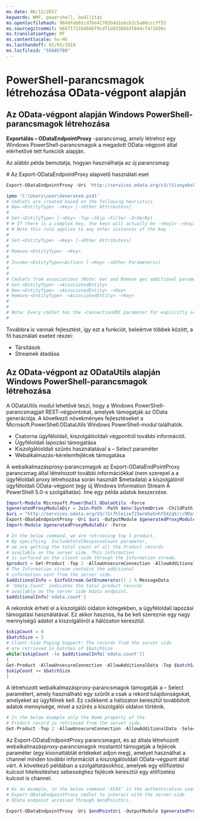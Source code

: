 ```yaml
---
ms.date: 06/12/2017
keywords: WMF, powershell, beállítás
ms.openlocfilehash: 9849feb01cd7be41703bdd1e8cb2c5a86cccff52
ms.sourcegitcommit: b6871f21bd666f9cd71dd336bb3f844cf472b56c
ms.translationtype: MT
ms.contentlocale: hu-HU
ms.lasthandoff: 02/03/2019
ms.locfileid: "55685780"
---
```

# <a name="generate-powershell-cmdlets-based-on-odata-endpoint"></a>PowerShell-parancsmagok létrehozása OData-végpont alapján
<a name="generate-windows-powershell-cmdlets-based-on-an-odata-endpoint"></a>Az OData-végpont alapján Windows PowerShell-parancsmagok létrehozása
--------------------------------------------------------------

**Exportálás – ODataEndpointProxy** -parancsmag, amely létrehoz egy Windows PowerShell-parancsmagok a megadott OData-végpont által elérhetővé tett funkciók alapján.

Az alábbi példa bemutatja, hogyan használhatja az új parancsmag:

\# Az Export-ODataEndpointProxy alapvető használati eset

```powershell
Export-ODataEndpointProxy -Uri 'http://services.odata.org/v3/(S(snyobsk1hhutkb2yulwldgf1))/odata/odata.svc' -OutputModule C:\Users\user\Generated.psd1

ipmo 'C:\Users\user\Generated.psd1'
# Cmdlets are created based on the following heuristics
# New-<EntityType> -<Key> [-<Other Attributes>]
#
# Get-<EntityType> [-<Key> -Top –Skip –Filter -OrderBy]
# # If there is a complex key, the keys will actually be -<Key1> -<Key2>…
# # Note this rule applies to any other instances of the key
#
# Set-<EntityType> -<Key> [-<Other Attributes>]
#
# Remove-<EntityType> -<Key>
#
# Invoke-<EntityType><Action> [-<Key> -<Other Parameters>]
#
#
# Cmdlets from associations (Note: Get and Remove get additional parameter sets)
# Get-<EntityType> -<AssociatedEntity>
# New-<EntityType> -<AssociatedEntity> -<Key>
# Remove-<EntityType> -<AssociatedEntity> -<Key>
#
#
# Note: Every cmdlet has the –ConnectionURI parameter for explicitly setting the URI of the endpoint. This normally uses the same address that you gave the Export-ODataEndpointProxy cmdlet, but can be overridden in this fashion for the sake of similar endpoints.
#
```

Továbbra is vannak fejlesztést, így ezt a funkciót, beleértve többek között, a fő használati eseteit részei:
-   Társítások
-   Streamek átadása

<a name="generate-windows-powershell-cmdlets-based-on-an-odata-endpoint-with-odatautils"></a>Az OData-végpont az ODataUtils alapján Windows PowerShell-parancsmagok létrehozása
------------------------------------------------------------------------------
A ODataUtils modul lehetővé teszi, hogy a Windows PowerShell-parancsmagjait REST-végpontokat, amelyek támogatják az OData generációja. A következő növekményes fejlesztéseket a Microsoft.PowerShell.ODataUtils Windows PowerShell-modul találhatók.
-   Csatorna ügyféloldali, kiszolgálóoldali végpontról további információt.
-   Ügyféloldali lapozási támogatása
-   Kiszolgálóoldali szűrés használatával a – Select paraméter
-   Webalkalmazás-kérelemfejlécek támogatása

A webalkalmazásproxy-parancsmagok az Export-ODataEndPointProxy parancsmag által létrehozott további információkkal (nem szerepel a a ügyféloldali proxy létrehozása során használt $metadata) a kiszolgálóról ügyféloldali OData-végpont (egy új Windows Information Stream A PowerShell 5.0-s szolgáltatás). Íme egy példa adatok beszerzése.
```powershell
Import-Module Microsoft.PowerShell.ODataUtils -Force
$generatedProxyModuleDir = Join-Path -Path $env:SystemDrive -ChildPath 'ODataDemoProxy'
$uri = "http://services.odata.org/V3/(S(fhleiief23wrm5a5nhf542q5))/OData/OData.svc/"
Export-ODataEndpointProxy -Uri $uri -OutputModule $generatedProxyModuleDir -Force -AllowUnSecureConnection -Verbose -AllowClobber
Import-Module $generatedProxyModuleDir -Force

# In the below command, we are retrieving top 1 product.
# By specifying -IncludeTotalResponseCount parameter,
# we are getting the total count of all the Product records
# available on the server side. This information
# is surfaced on the client side through the Information stream.
$product = Get-Product -Top 1 -AllowUnsecureConnection -AllowAdditionalData -IncludeTotalResponseCount -InformationVariable infoStream
# The Information stream contains the additional
# information sent from the server side.
$additionalInfo = $infoStream.GetEnumerator() | % MessageData
# 'Odata.Count' indicates the total product records
# available on the server side Odata endpoint.
$additionalInfo['odata.count']
```

A rekordok érheti el a kiszolgálói oldalon kötegekben, a ügyféloldali lapozási támogatási használatával. Ez akkor hasznos, ha be kell szereznie egy nagy mennyiségű adatot a kiszolgálóról a hálózaton keresztül.
```powershell
$skipCount = 0
$batchSize = 3
# Client-Side Paging Support: The records from the server side
# are retrieved in batches of $batchSize
while($skipCount -le $additionalInfo['odata.count'])
{
Get-Product -AllowUnsecureConnection -AllowAdditionalData -Top $batchSize -Skip $skipCount
$skipCount += $batchSize
}
```

A létrehozott webalkalmazásproxy-parancsmagok támogatják a – Select paramétert, amely használható egy szűrőt a csak a rekord tulajdonságokat, amelyeket az ügyfélnek kell. Ez csökkenti a hálózaton keresztül továbbított adatok mennyisége, mivel a szűrés a kiszolgálói oldalon történik.
```powershell
# In the below example only the Name property of the
# Product record is retrieved from the server side.
Get-Product -Top 2 -AllowUnsecureConnection -AllowAdditionalData -Select Name
```

Az Export-ODataEndpointProxy parancsmagot, és az általa létrehozott webalkalmazásproxy-parancsmagok mostantól támogatják a fejlécek paraméter (egy kivonattáblát értékeket adjon meg), amelyet használhat a channel minden további információt a kiszolgálóoldali OData-végpont által várt. A következő példában a szolgáltatásokhoz, amelyek egy előfizetési kulcsot hitelesítéshez sebességhez fejlécek keresztül egy előfizetési kulcsot is channel.
```powershell
# As an example, in the below command 'XXXX' is the authentication used by the
# Export-ODataEndpointProxy cmdlet to interact with the server-side
# OData endpoint accessed through $endPointUri.

Export-ODataEndpointProxy -Uri $endPointUri -OutputModule $generatedProxyModuleDir -Force -AllowUnSecureConnection -Verbose -Headers @{'subscription-key'='XXXX'}
```
